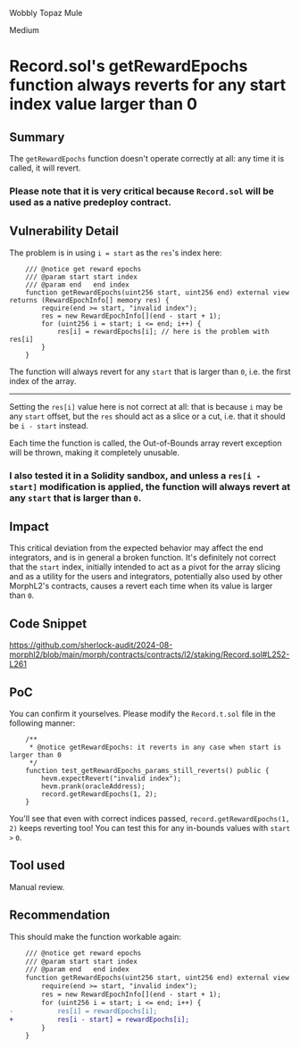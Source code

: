 Wobbly Topaz Mule

Medium

# Record.sol's getRewardEpochs function always reverts for any start index value larger than 0

## Summary
The `getRewardEpochs` function doesn't operate correctly at all: any time it is called, it will revert.


### Please note that it is very critical because `Record.sol` will be used as a native predeploy contract.

## Vulnerability Detail
The problem is in using `i = start` as the `res`'s index here:
```solidity
    /// @notice get reward epochs
    /// @param start start index
    /// @param end   end index
    function getRewardEpochs(uint256 start, uint256 end) external view returns (RewardEpochInfo[] memory res) {
        require(end >= start, "invalid index");
        res = new RewardEpochInfo[](end - start + 1);
        for (uint256 i = start; i <= end; i++) {
            res[i] = rewardEpochs[i]; // here is the problem with res[i]
        }
    }
```

The function will always revert for any `start` that is larger than `0`, i.e. the first index of the array.

---

Setting the `res[i]` value here is not correct at all: that is because `i` may be any `start` offset, but the `res` should act as a slice or a cut, i.e. that it should be `i - start` instead.

Each time the function is called, the Out-of-Bounds array revert exception will be thrown, making it completely unusable.


### I also tested it in a Solidity sandbox, and unless a `res[i - start]` modification is applied, the function will always revert at any `start` that is larger than `0`.


## Impact
This critical deviation from the expected behavior may affect the end integrators, and is in general a broken function. It's definitely not correct that the `start` index, initially intended to act as a pivot for the array slicing and as a utility for the users and integrators, potentially also used by other MorphL2's contracts, causes a revert each time when its value is larger than `0`.

## Code Snippet
https://github.com/sherlock-audit/2024-08-morphl2/blob/main/morph/contracts/contracts/l2/staking/Record.sol#L252-L261

## PoC

You can confirm it yourselves. Please modify the `Record.t.sol` file in the following manner:
```solidity
    /**
     * @notice getRewardEpochs: it reverts in any case when start is larger than 0
     */
    function test_getRewardEpochs_params_still_reverts() public {
        hevm.expectRevert("invalid index");
        hevm.prank(oracleAddress);
        record.getRewardEpochs(1, 2);
    }
```

You'll see that even with correct indices passed, `record.getRewardEpochs(1, 2)` keeps reverting too! You can test this for any in-bounds values with `start` `>` `0`.

## Tool used
Manual review.

## Recommendation
This should make the function workable again:
```diff
    /// @notice get reward epochs
    /// @param start start index
    /// @param end   end index
    function getRewardEpochs(uint256 start, uint256 end) external view returns (RewardEpochInfo[] memory res) {
        require(end >= start, "invalid index");
        res = new RewardEpochInfo[](end - start + 1);
        for (uint256 i = start; i <= end; i++) {
-           res[i] = rewardEpochs[i];
+           res[i - start] = rewardEpochs[i];
        }
    }
```